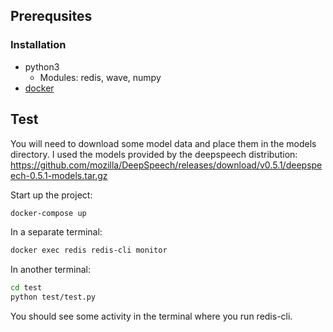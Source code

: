 ## Prerequsites
### Installation
* python3
	- Modules: redis, wave, numpy
*  [docker](https://docs.docker.com/install/)
## Test
You will need to download some model data and place them in the models directory. I used the models provided by the deepspeech distribution: https://github.com/mozilla/DeepSpeech/releases/download/v0.5.1/deepspeech-0.5.1-models.tar.gz

Start up the project:
```bash
docker-compose up
```
In a separate terminal:
```bash
docker exec redis redis-cli monitor
```
In another terminal:
```bash
cd test
python test/test.py
```
You should see some activity in the terminal where you run redis-cli.
